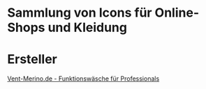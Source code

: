 # Sammlung von Icons für Online-Shops und Kleidung



# Ersteller

[Vent-Merino.de - Funktionswäsche für Professionals](https://www.vent-merino.de/?utm_source=github&utm_medium=website&utm_content=credits)

